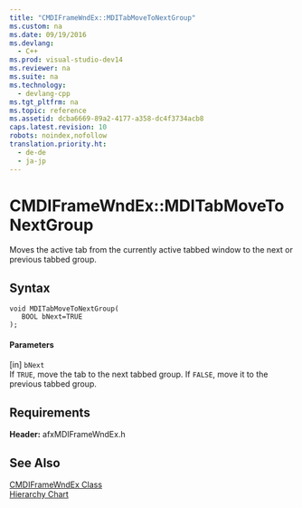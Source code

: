 ```yaml
---
title: "CMDIFrameWndEx::MDITabMoveToNextGroup"
ms.custom: na
ms.date: 09/19/2016
ms.devlang: 
  - C++
ms.prod: visual-studio-dev14
ms.reviewer: na
ms.suite: na
ms.technology: 
  - devlang-cpp
ms.tgt_pltfrm: na
ms.topic: reference
ms.assetid: dcba6669-89a2-4177-a358-dc4f3734acb8
caps.latest.revision: 10
robots: noindex,nofollow
translation.priority.ht: 
  - de-de
  - ja-jp
---
```

# CMDIFrameWndEx::MDITabMoveToNextGroup
Moves the active tab from the currently active tabbed window to the next or previous tabbed group.  
  
## Syntax  
  
```  
void MDITabMoveToNextGroup(  
   BOOL bNext=TRUE   
);  
```  
  
#### Parameters  
 [in] `bNext`  
 If `TRUE`, move the tab to the next tabbed group. If `FALSE`, move it to the previous tabbed group.  
  
## Requirements  
 **Header:** afxMDIFrameWndEx.h  
  
## See Also  
 [CMDIFrameWndEx Class](../vs140/CMDIFrameWndEx-Class.md)   
 [Hierarchy Chart](../vs140/Hierarchy-Chart.md)